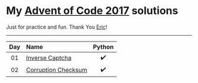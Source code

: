 # My [Advent of Code 2017](http://adventofcode.com/2017) solutions
Just for practice and fun. Thank You [Eric](http://was.tl/)!

---

| Day     | Name                               | Python                 |
|:-------:|:-----------------------------------|:----------------------:|
| 01      | [Inverse Captcha][day01]            | :heavy_check_mark:     |
| 02      | [Corruption Checksum][day02]       | :heavy_check_mark:     |

[day01]: https://adventofcode.com/2017/day/1
[day02]: https://adventofcode.com/2017/day/2